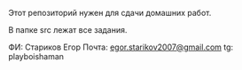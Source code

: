 Этот репозиторий нужен для сдачи домашних работ.

В папке src лежат все задания.

ФИ: Стариков Егор
Почта: egor.starikov2007@gmail.com
tg: playboishaman
